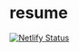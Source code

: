 # resume
[![Netlify Status](https://api.netlify.com/api/v1/badges/d106057d-6b92-4a6f-8088-712b07a3c8fb/deploy-status)](https://app.netlify.com/sites/nervous-nobel-272e2d/deploys)
